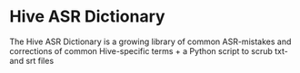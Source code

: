 # Hive ASR Dictionary
 The Hive ASR Dictionary is a growing library of common ASR-mistakes and corrections of common Hive-specific terms + a Python script to scrub txt- and srt files
